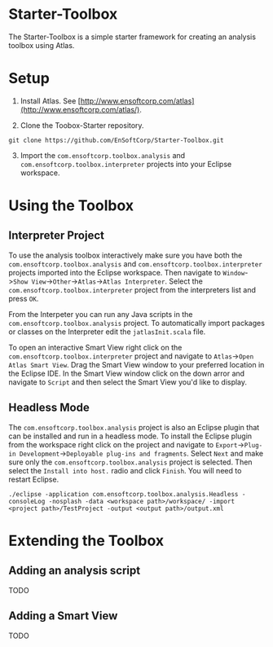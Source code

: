 Starter-Toolbox
===============

The Starter-Toolbox is a simple starter framework for creating an analysis toolbox using Atlas.

# Setup

1) Install Atlas.  See [http://www.ensoftcorp.com/atlas](http://www.ensoftcorp.com/atlas/).

2) Clone the Toobox-Starter repository.

`git clone https://github.com/EnSoftCorp/Starter-Toolbox.git`

3) Import the `com.ensoftcorp.toolbox.analysis` and `com.ensoftcorp.toolbox.interpreter` projects into your Eclipse workspace.

# Using the Toolbox

## Interpreter Project

To use the analysis toolbox interactively make sure you have both the `com.ensoftcorp.toolbox.analysis` and `com.ensoftcorp.toolbox.interpreter` projects imported into the Eclipse workspace.  Then navigate to `Window`->`Show View`->`Other`->`Atlas`->`Atlas Interpreter`.  Select the `com.ensoftcorp.toolbox.interpreter` project from the interpreters list and press `OK`.

From the Interpeter you can run any Java scripts in the `com.ensoftcorp.toolbox.analysis` project.  To automatically import packages or classes on the Interpreter edit the `jatlasInit.scala` file.

To open an interactive Smart View right click on the `com.ensoftcorp.toolbox.interpreter` project and navigate to `Atlas`->`Open Atlas Smart View`.  Drag the Smart View window to your preferred location in the Eclipse IDE.  In the Smart View window click on the down arror and navigate to `Script` and then select the Smart View you'd like to display.

## Headless Mode

The `com.ensoftcorp.toolbox.analysis` project is also an Eclipse plugin that can be installed and run in a headless mode.  To install the Eclipse plugin from the workspace right click on the project and navigate to `Export`->`Plug-in Development`->`Deployable plug-ins and fragments`.  Select `Next` and make sure only the `com.ensoftcorp.toolbox.analysis` project is selected.  Then select the `Install into host.` radio and click `Finish`.  You will need to restart Eclipse.

    ./eclipse -application com.ensoftcorp.toolbox.analysis.Headless -consoleLog -nosplash -data <workspace path>/workspace/ -import <project path>/TestProject -output <output path>/output.xml

# Extending the Toolbox

## Adding an analysis script
TODO

## Adding a Smart View
TODO
